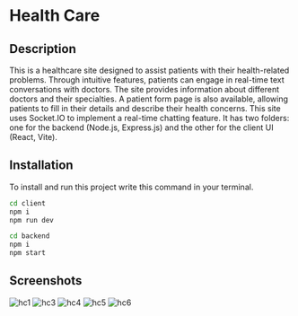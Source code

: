 # Health Care

## Description
This is a healthcare site designed to assist patients with their health-related problems. Through intuitive features, patients can engage in real-time text conversations with doctors. The site provides information about different doctors and their specialties. A patient form page is also available, allowing patients to fill in their details and describe their health concerns.
This site uses Socket.IO to implement a real-time chatting feature. It has two folders: one for the backend (Node.js, Express.js) and the other for the client UI (React, Vite).

## Installation

To install and run this project write this command in your terminal.

```bash
cd client
npm i
npm run dev

cd backend
npm i
npm start
```


## Screenshots
![hc1](https://github.com/deevesh11nov/Health-Care/assets/127090783/7908fe31-c86a-4f57-8364-912bbaad02bf)
![hc3](https://github.com/deevesh11nov/Health-Care/assets/127090783/16190aee-a2fc-471d-8899-a1fa79dfb58a)
![hc4](https://github.com/deevesh11nov/Health-Care/assets/127090783/97c6eb2f-2528-4509-9633-93a22ade411f)
![hc5](https://github.com/deevesh11nov/Health-Care/assets/127090783/37f48e51-88bd-4479-9a2b-277c5105d309)
![hc6](https://github.com/deevesh11nov/Health-Care/assets/127090783/1fedfefb-5c33-421a-b89e-eecc84bfe67f)




